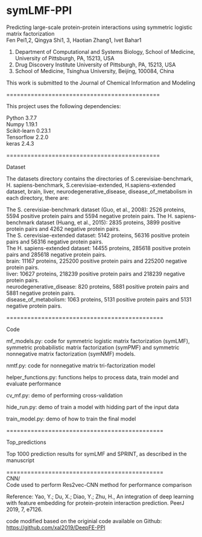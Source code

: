# symLMF-PPI
Predicting large-scale protein-protein interactions using symmetric logistic matrix factorization   
Fen Pei1,2, Qingya Shi1, 3, Haotian Zhang1, Ivet Bahar1
1. Department of Computational and Systems Biology, School of Medicine, University of Pittsburgh, PA, 15213, USA
2. Drug Discovery Institute University of Pittsburgh, PA, 15213, USA
3. School of Medicine, Tsinghua University, Beijing, 100084, China  

This work is submitted to the Journal of Chemical Information and Modeling  

============================================

This project uses the following dependencies:

Python 3.7.7  
Numpy 1.19.1  
Scikit-learn 0.23.1  
Tensorflow 2.2.0  
keras 2.4.3  

============================================

Dataset  

The datasets directory contains the directories of S.cerevisiae-benchmark, H. sapiens-benchmark, S.cerevisiae-extended, H.sapiens-extended dataset, brain, liver, neurodegenerative_disease, disease_of_metabolism in each directory, there are:  

The S. cerevisiae-benchmark dataset (Guo, et al., 2008): 2526 proteins, 5594 positive protein pairs and 5594 negative protein pairs.
The H. sapiens-benchmark dataset (Huang, et al., 2015): 2835 proteins, 3899 positive protein pairs and 4262 negative protein pairs.  
The S. cerevisiae-extended dataset: 5142 proteins, 56316 positive protein pairs and 56316 negative protein pairs.  
The H. sapiens-extended dataset: 14455 proteins, 285618 positive protein pairs and 285618 negative protein pairs.  
brain: 11167 proteins, 225200 positive protein pairs and 225200 negative protein pairs.  
liver: 10627 proteins, 218239 positive protein pairs and 218239 negative protein pairs.  
neurodegenerative_disease: 820 proteins, 5881 positive protein pairs and 5881 negative protein pairs.  
disease_of_metabolism: 1063 proteins, 5131 positive protein pairs and 5131 negative protein pairs.   

=============================================  

Code

mf_models.py: code for symmetric logistic matrix factorization (symLMF),  symmetric probabilistic matrix factorization (symPMF) and symmetric nonnegative matrix factorization (symNMF) models.  

nmtf.py: code for nonnegative matrix tri-factorization model  

helper_functions.py: functions helps to process data, train model and evaluate performance  

cv_mf.py: demo of performing cross-validation  

hide_run.py: demo of train a model with hidding part of the input data  

train_model.py: demo of how to train the final model  

=============================================  

Top_predictions

Top 1000 prediction results for symLMF and SPRINT, as described in the manuscript  

=============================================  
CNN/  
Code used to perform Res2vec-CNN method for performance comparison 

Reference: Yao, Y.; Du, X.; Diao, Y.; Zhu, H., An integration of deep learning with feature embedding
for protein-protein interaction prediction. PeerJ 2019, 7, e7126.

code modified based on the originial code available on Github: https://github.com/xal2019/DeepFE-PPI


